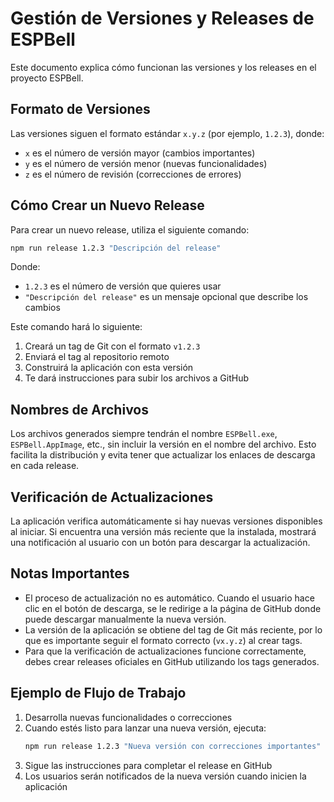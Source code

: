 # Gestión de Versiones y Releases de ESPBell

Este documento explica cómo funcionan las versiones y los releases en el proyecto ESPBell.

## Formato de Versiones

Las versiones siguen el formato estándar `x.y.z` (por ejemplo, `1.2.3`), donde:
- `x` es el número de versión mayor (cambios importantes)
- `y` es el número de versión menor (nuevas funcionalidades)
- `z` es el número de revisión (correcciones de errores)

## Cómo Crear un Nuevo Release

Para crear un nuevo release, utiliza el siguiente comando:

```bash
npm run release 1.2.3 "Descripción del release"
```

Donde:
- `1.2.3` es el número de versión que quieres usar
- `"Descripción del release"` es un mensaje opcional que describe los cambios

Este comando hará lo siguiente:
1. Creará un tag de Git con el formato `v1.2.3`
2. Enviará el tag al repositorio remoto
3. Construirá la aplicación con esta versión
4. Te dará instrucciones para subir los archivos a GitHub

## Nombres de Archivos

Los archivos generados siempre tendrán el nombre `ESPBell.exe`, `ESPBell.AppImage`, etc., sin incluir la versión en el nombre del archivo. Esto facilita la distribución y evita tener que actualizar los enlaces de descarga en cada release.

## Verificación de Actualizaciones

La aplicación verifica automáticamente si hay nuevas versiones disponibles al iniciar. Si encuentra una versión más reciente que la instalada, mostrará una notificación al usuario con un botón para descargar la actualización.

## Notas Importantes

- El proceso de actualización no es automático. Cuando el usuario hace clic en el botón de descarga, se le redirige a la página de GitHub donde puede descargar manualmente la nueva versión.
- La versión de la aplicación se obtiene del tag de Git más reciente, por lo que es importante seguir el formato correcto (`vx.y.z`) al crear tags.
- Para que la verificación de actualizaciones funcione correctamente, debes crear releases oficiales en GitHub utilizando los tags generados.

## Ejemplo de Flujo de Trabajo

1. Desarrolla nuevas funcionalidades o correcciones
2. Cuando estés listo para lanzar una nueva versión, ejecuta:
   ```bash
   npm run release 1.2.3 "Nueva versión con correcciones importantes"
   ```
3. Sigue las instrucciones para completar el release en GitHub
4. Los usuarios serán notificados de la nueva versión cuando inicien la aplicación
